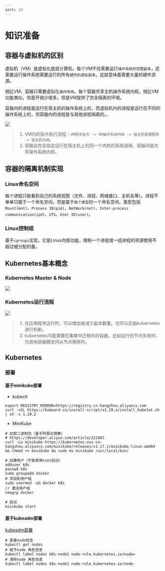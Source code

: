 ```yaml
---
sort: 10
---
```

# 知识准备
## 容器与虚拟机的区别

虚拟机（VM）是虚拟化底层计算机，每个VM不仅需要运行`操作系统的完整副本`，还需要运行操作系统需要运行的所有`硬件的虚拟副本`。这就意味着需要大量的硬件资源。

相比VM，容器只需要虚拟化`操作系统`。每个容器共享主机操作系统内核。相比VM功能类似，但是开销少很多。但是VM提供了完全隔离的环境。

容器内的进程是运行在宿主机的操作系统上的，而虚拟机内的进程是运行在不同的操作系统上的，但容器内的进程是与其他进程隔离的。、

![](https://fnos.leejay.top:9000/images/2025/01/21/fa828129-2835-4a18-a08c-7bad38fce272.png)

> 1. VM内的指令执行流程：`VM程序指令 -> VM操作系统内核 -> 宿主机管理程序 -> 宿主机内核。 `
> 2. 容器会完全指定运行在宿主机上的同一个内核的系统调用，容器间是共享操作系统内核。

## 容器的隔离机制实现

### Linux命名空间

每个进程只能看到自己的系统视图（文件、进程、网络接口、主机名等）。进程不单单只属于一个命名空间，而是属于`每个类型`的一个命名空间。类型包括`Mount(mnt)`、`Process ID(pid)`、`NetWork(net)`、`Inter-process communication(ipd)`、`UTS`、`User ID(user)`。

### Linux控制组

基于`cgroups`实现，它是Linux内核功能，限制一个进程或一组进程的资源使用不超过被分配的量。

## Kubernetes基本概念

### Kubernetes Master & Node

![](https://fnos.leejay.top:9000/images/2025/01/21/0272bc6e-0ca7-42ea-9607-721b999715b0.png)

### Kubernetes运行流程

![](https://fnos.leejay.top:9000/images/2025/01/21/7ea5c966-fccd-4b0a-8de5-47079332dda3.png)

> 1. 在应用程序运行时，可以增加或减少副本数量。也可以交由kubernetes进行判断。
> 2. kubernetes可能需要在集群中迁移你的容器，比如运行的节点失败时、为其他容器腾空间从节点移除时。

## Kubernetes

### 部署

#### 基于minikube部署

- kubectl

```shell
export REGISTRY_MIRROR=https://registry.cn-hangzhou.aliyuncs.com
curl -sSL https://kuboard.cn/install-script/v1.19.x/install_kubelet.sh | sh -s 1.19.2
```

- MiniKube

```shell
# 拉取二进制包（基于阿里云镜像）
# https://developer.aliyun.com/article/221687
curl -Lo minikube https://kubernetes.oss-cn-hangzhou.aliyuncs.com/minikube/releases/v1.17.1/minikube-linux-amd64 && chmod +x minikube && sudo mv minikube /usr/local/bin/

# 创建用户（不能使用root启动）
adduser k8s
passwd k8s
sudo groupadd docker
# 添加到用户组
sudo usermod -aG docker k8s
// 激活用户组
newgrp docker

# 启动
minikube start
```

#### 基于kubeadm部署

<a href="./kubeadm部署.md">kubeadm部署</a>

```shell
# 查看node状态
kubectl get nodes
# 赋予node 角色信息
kubectl label nodes k8s-node1 node-role.kubernetes.io/node=
# 清除node 角色信息
kubectl label nodes k8s-node1 node-role.kubernetes.io/node-
```